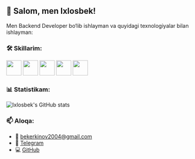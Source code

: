 ## 👋 Salom, men Ixlosbek!

Men Backend Developer bo‘lib ishlayman va quyidagi texnologiyalar bilan ishlayman:

### 🛠️ Skillarim:
<p>
  <img src="https://cdn.jsdelivr.net/gh/devicons/devicon/icons/javascript/javascript-original.svg" width="40" height="40"/>
  <img src="https://cdn.jsdelivr.net/gh/devicons/devicon/icons/nodejs/nodejs-original.svg" width="40" height="40"/>
  <img src="https://cdn.jsdelivr.net/gh/devicons/devicon/icons/express/express-original.svg" width="40" height="40"/>
  <img src="https://cdn.jsdelivr.net/gh/devicons/devicon/icons/mongodb/mongodb-original.svg" width="40" height="40"/>
  <img src="https://cdn.jsdelivr.net/gh/devicons/devicon/icons/postgresql/postgresql-original.svg" width="40" height="40"/>
</p>

### 📊 Statistikam:
![Ixlosbek's GitHub stats](https://github-readme-stats.vercel.app/api?username=ix1osbek&show_icons=true&theme=radical)

### 📫 Aloqa:
- 📧 bekerkinov2004@gmail.com
- 💬 [Telegram](https://t.me/ix1osbek)
- 💻 [GitHub](https://github.com/ix1osbek)
